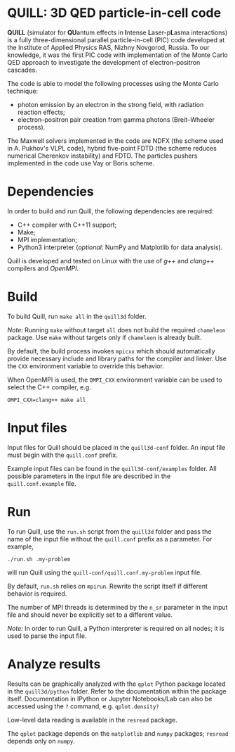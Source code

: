 # QUILL: 3D QED particle-in-cell code

**QUILL** (simulator for **QU**antum effects in **I**ntense **L**aser-p**L**asma  interactions) is a fully three-dimensional parallel particle-in-cell (PIC) code developed at the Institute of Applied Physics RAS, Nizhny Novgorod, Russia.
To our knowledge, it was the first PIC code with implementation of the Monte Carlo QED approach to investigate the development of electron–positron cascades.

The code is able to model the following processes using the Monte Carlo technique:

* photon emission by an electron in the strong field, with radiation reaction effects;
* electron–positron pair creation from gamma photons (Breit–Wheeler process).

The Maxwell solvers implemented in the code are NDFX (the scheme used in A. Pukhov's VLPL code), hybrid five-point FDTD (the scheme reduces numerical Cherenkov instability) and FDTD.
The particles pushers implemented in the code use Vay or Boris scheme.

# Dependencies

In order to build and run Quill, the following dependencies are required:
* C++ compiler with C++11 support;
* Make;
* MPI implementation;
* Python3 interpreter (*optional*: NumPy and Matplotlib for data analysis).

Quill is developed and tested on Linux with the use of *g++* and *clang++* compilers and *OpenMPI*.

# Build

To build Quill, run `make all` in the `quill3d` folder.

*Note*: Running `make` without target `all` does not build the required `chameleon` package.
Use `make` without targets only if `chameleon` is already built.

By default, the build process invokes `mpicxx` which should automatically provide necessary include and library paths for the compiler and linker.
Use the `CXX` environment variable to override this behavior.

When OpenMPI is used, the `OMPI_CXX` environment variable can be used to select the C++ compiler, e.g.
```
OMPI_CXX=clang++ make all
```

# Input files

Input files for Quill should be placed in the `quill3d-conf` folder.
An input file must begin with the `quill.conf` prefix.

Example input files can be found in the `quill3d-conf/examples` folder.
All possible parameters in the input file are described in the `quill.conf.example` file.

# Run

To run Quill, use the `run.sh` script from the `quill3d` folder and pass the name of the input file without the `quill.conf` prefix as a parameter.
For example,
```
./run.sh .my-problem
```
will run Quill using the `quill-conf/quill.conf.my-problem` input file.

By default, `run.sh` relies on `mpirun`.
Rewrite the script itself if different behavior is required.

The number of MPI threads is determined by the `n_sr` parameter in the input file and should never be explicitly set to a different value.

*Note:* In order to run Quill, a Python interpreter is required on all nodes;
it is used to parse the input file.

# Analyze results

Results can be graphically analyzed with the `qplot` Python package located in the `quill3d/python` folder.
Refer to the documentation within the package itself.
Documentation in IPython or Jupyter Notebooks/Lab can also be accessed using the `?` command, e.g. `qplot.density?`

Low-level data reading is available in the `resread` package.

The `qplot` package depends on the `matplotlib` and `numpy` packages; `resread` depends only on `numpy`.